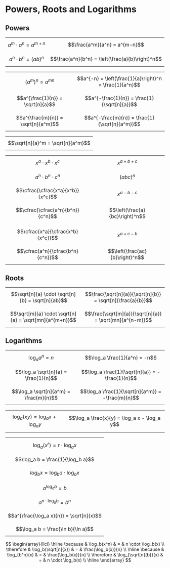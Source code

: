 # Powers, Roots and Logarithms

## Powers

|||
|--|--|
| $$a^m \cdot a^n = a^{m+n}$$ | $$\frac{a^m}{a^n} = a^{m-n}$$ |
| $$a^n \cdot b^n = (ab)^n$$ | $$\frac{a^n}{b^n} = \left(\frac{a}{b}\right)^n$$ |

|||
|--|--|
| $$(a^m)^n = a^{mn}$$ | $$a^{-n} = \left(\frac{1}{a}\right)^n = \frac{1}{a^n}$$ |
| $$a^{\frac{1}{n}} = \sqrt[n]{a}$$ | $$a^{-\frac{1}{n}} = \frac{1}{\sqrt[n]{a}}$$ |
| $$a^{\frac{m}{n}} = \sqrt[n]{a^m}$$ | $$a^{-\frac{m}{n}} = \frac{1}{\sqrt[n]{a^m}}$$ |

||
|--|
| $$\sqrt[n]{a}^m = \sqrt[n]{a^m}$$ |

| | |
|--|--|
| $$x^a \cdot x^b \cdot x^c$$ | $$x^{a+b+c}$$ |
| $$a^n \cdot b^n \cdot c^n$$ | $$(abc)^n$$ |
| $$\cfrac{\cfrac{x^a}{x^b}}{x^c}$$ | $$x^{a-b-c}$$ |
| $$\cfrac{\cfrac{a^n}{b^n}}{c^n}$$ | $$\left(\frac{a}{bc}\right)^n$$ |
| | |
| $$\cfrac{x^a}{\cfrac{x^b}{x^c}}$$ | $$x^{a+c-b}$$ |
| $$\cfrac{a^n}{\cfrac{b^n}{c^n}}$$ | $$\left(\frac{ac}{b}\right)^n$$ |

## Roots

|||
|--|--|
| $$\sqrt[n]{a} \cdot \sqrt[n]{b} = \sqrt[n]{ab}$$ | $$\frac{\sqrt[n]{a}}{\sqrt[n]{b}} = \sqrt[n]{\frac{a}{b}}$$ |
| $$\sqrt[m]{a} \cdot \sqrt[n]{a} = \sqrt[mn]{a^{m+n}}$$ | $$\frac{\sqrt[m]{a}}{\sqrt[n]{a}} = \sqrt[mn]{a^{n-m}}$$ |

## Logarithms

|||
|--|--|
| $$\log_a a^n = n$$ | $$\log_a \frac{1}{a^n} = -n$$ |
| $$\log_a \sqrt[n]{a} = \frac{1}{n}$$ | $$\log_a \frac{1}{\sqrt[n]{a}} = -\frac{1}{n}$$ |
| $$\log_a \sqrt[n]{a^m} = \frac{m}{n}$$ | $$\log_a \frac{1}{\sqrt[n]{a^m}} = -\frac{m}{n}$$ |

|||
|--|--|
| $$\log_a(xy) = \log_a x + \log_a y$$ | $$\log_a \frac{x}{y} = \log_a x - \log_a y$$ |

||
|--|
| $$\log_a(x^r) = r \cdot \log_a x$$ |
| $$\log_a b = \frac{1}{\log_b a}$$ |
| $$log_b x = \log_b a \cdot \log_a x$$ |
| $$a^{\log_a b} = b$$ |
| $$a^{n\cdot\log_a b} = b^n$$ |
| $$a^{\frac{\log_a x}{n}} = \sqrt[n]{x}$$ |
| $$\log_a b = \frac{\ln b}{\ln a}$$ |

$$
\begin{array}{llcl}
\hline
\because &
\log_b(x^n) & = & n \cdot \log_b(x)
\\
\therefore &
\log_b(\sqrt[n]{x}) & = & \frac{\log_b(x)}{n}
\\
\hline
\because &
\log_{b^n}(x) & = & \frac{\log_b(x)}{n}
\\
\therefore &
\log_{\sqrt[n]{b}}(x) & = & n \cdot \log_b(x)
\\
\hline
\end{array}
$$
